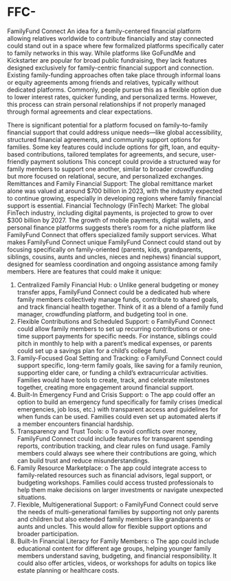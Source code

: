 # FFC-
FamilyFund Connect
An idea for a family-centered financial platform allowing relatives worldwide to contribute financially and stay connected could stand out in a space where few formalized platforms specifically cater to family networks in this way. While platforms like GoFundMe and Kickstarter are popular for broad public fundraising, they lack features designed exclusively for family-centric financial support and connection.
Existing family-funding approaches often take place through informal loans or equity agreements among friends and relatives, typically without dedicated platforms. Commonly, people pursue this as a flexible option due to lower interest rates, quicker funding, and personalized terms. However, this process can strain personal relationships if not properly managed through formal agreements and clear expectations.

There is significant potential for a platform focused on family-to-family financial support that could address unique needs—like global accessibility, structured financial agreements, and community support options for families. Some key features could include options for gift, loan, and equity-based contributions, tailored templates for agreements, and secure, user-friendly payment solutions
This concept could provide a structured way for family members to support one another, similar to broader crowdfunding but more focused on relational, secure, and personalized exchanges.
Remittances and Family Financial Support: The global remittance market alone was valued at around $700 billion in 2023, with the industry expected to continue growing, especially in developing regions where family financial support is essential.
Financial Technology (FinTech) Market: The global FinTech industry, including digital payments, is projected to grow to over $300 billion by 2027. The growth of mobile payments, digital wallets, and personal finance platforms suggests there’s room for a niche platform like FamilyFund Connect that offers specialized family support services.
What makes FamilyFund Connect unique 
FamilyFund Connect could stand out by focusing specifically on family-oriented (parents, kids, grandparents, siblings, cousins, aunts and uncles, nieces and nephews) financial support, designed for seamless coordination and ongoing assistance among family members. Here are features that could make it unique:
1.	Centralized Family Financial Hub:
o	Unlike general budgeting or money transfer apps, FamilyFund Connect could be a dedicated hub where family members collectively manage funds, contribute to shared goals, and track financial health together. Think of it as a blend of a family fund manager, crowdfunding platform, and budgeting tool in one.
2.	Flexible Contributions and Scheduled Support:
o	FamilyFund Connect could allow family members to set up recurring contributions or one-time support payments for specific needs. For instance, siblings could pitch in monthly to help with a parent’s medical expenses, or parents could set up a savings plan for a child’s college fund.
3.	Family-Focused Goal Setting and Tracking:
o	FamilyFund Connect could support specific, long-term family goals, like saving for a family reunion, supporting elder care, or funding a child’s extracurricular activities. Families would have tools to create, track, and celebrate milestones together, creating more engagement around financial support.
4.	Built-In Emergency Fund and Crisis Support:
o	The app could offer an option to build an emergency fund specifically for family crises (medical emergencies, job loss, etc.) with transparent access and guidelines for when funds can be used. Families could even set up automated alerts if a member encounters financial hardship.
5.	Transparency and Trust Tools:
o	To avoid conflicts over money, FamilyFund Connect could include features for transparent spending reports, contribution tracking, and clear rules on fund usage. Family members could always see where their contributions are going, which can build trust and reduce misunderstandings.
6.	Family Resource Marketplace:
o	The app could integrate access to family-related resources such as financial advisors, legal support, or budgeting workshops. Families could access trusted professionals to help them make decisions on larger investments or navigate unexpected situations.
7.	Flexible, Multigenerational Support:
o	FamilyFund Connect could serve the needs of multi-generational families by supporting not only parents and children but also extended family members like grandparents or aunts and uncles. This would allow for flexible support options and broader participation.
8.	Built-In Financial Literacy for Family Members:
o	The app could include educational content for different age groups, helping younger family members understand saving, budgeting, and financial responsibility. It could also offer articles, videos, or workshops for adults on topics like estate planning or healthcare costs.
